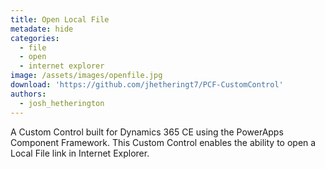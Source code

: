 ```yaml
---
title: Open Local File
metadate: hide
categories:
  - file
  - open
  - internet explorer
image: /assets/images/openfile.jpg
download: 'https://github.com/jhetheringt7/PCF-CustomControl'
authors:
  - josh_hetherington
---
```


A Custom Control built for Dynamics 365 CE using the PowerApps Component Framework. This Custom Control enables the ability to open a Local File link in Internet Explorer.
